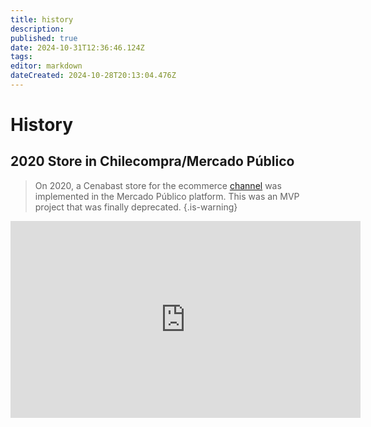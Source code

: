 ```yaml
---
title: history
description: 
published: true
date: 2024-10-31T12:36:46.124Z
tags: 
editor: markdown
dateCreated: 2024-10-28T20:13:04.476Z
---
```


# History

## 2020 Store in Chilecompra/Mercado Público

> On 2020, a Cenabast store for the ecommerce [channel](../2_Store%20Project/functionalities/channels.md) was implemented in the Mercado Público platform. This was an MVP project that was finally deprecated.
{.is-warning}



<iframe width="560" height="315" src="https://www.youtube.com/embed/pkmF59byLSg?si=KqlhPF68a9gJOHXe" title="YouTube video player" frameborder="0" allow="accelerometer; autoplay; clipboard-write; encrypted-media; gyroscope; picture-in-picture; web-share" allowfullscreen></iframe>